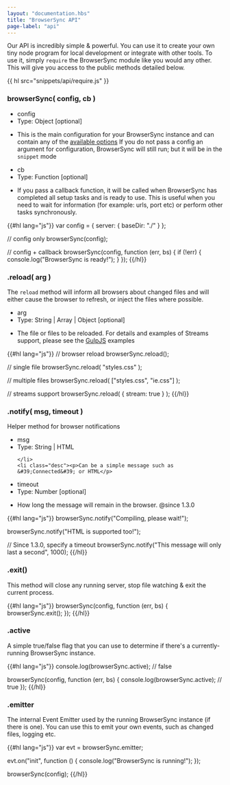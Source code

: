 ```yaml
---
layout: "documentation.hbs"
title: "BrowserSync API"
page-label: "api"
---
```


Our API is incredibly simple & powerful. You can use it to create your own
tiny node program for local development or integrate with other tools. To use it, 
simply `require` the BrowserSync module like you would any other. This will give 
you access to the public methods detailed below.

{{ hl src="snippets/api/require.js" }}

<h3 id="api-browserSync">browserSync( config, cb ) <a href="#api-browserSync" class="page-anchor"><i class="icon icon-external-link"></i></a></h3>

<ul class="param-list" id="api-browserSync-config">
    <li class="name">config <a href="#api-browserSync-config" class="page-anchor"><i class="icon icon-external-link"></i></a></li>
    <li class="type">Type: <span class="color-teal">Object</span>
        <span class="recede">[optional]</span>
    </li>
    <li class="desc"><p>This is the main configuration for your BrowserSync instance and can contain any of the <a href="{{site.links.options}}">available options</a>
 If you do not pass a config an argument for configuration, BrowserSync will still run; but it will be in the <code>snippet</code> mode</p>
</li>
</ul>

<ul class="param-list" id="api-browserSync-cb">
    <li class="name">cb <a href="#api-browserSync-cb" class="page-anchor"><i class="icon icon-external-link"></i></a></li>
    <li class="type">Type: <span class="color-teal">Function</span>
        <span class="recede">[optional]</span>
    </li>
    <li class="desc"><p>If you pass a callback function, it will be called when BrowserSync has completed all setup tasks and is ready to use. This
is useful when you need to wait for information (for example: urls, port etc) or perform other tasks synchronously.</p>
</li>
</ul>

{{#hl lang="js"}}
var config = {
    server: {
        baseDir: "./"
    }
};

// config only
browserSync(config);

// config + callback
browserSync(config, function (err, bs) {
    if (!err) {
        console.log("BrowserSync is ready!");
    }
});
{{/hl}}


<h3 id="api-reload">.reload( arg ) <a href="#api-reload" class="page-anchor"><i class="icon icon-external-link"></i></a></h3>
<p>The <code>reload</code> method will inform all browsers about changed files and will either cause the browser to refresh, or inject the files where possible.</p>



<ul class="param-list" id="api-reload-arg">
    <li class="name">arg <a href="#api-reload-arg" class="page-anchor"><i class="icon icon-external-link"></i></a></li>
    <li class="type">Type: <span class="color-teal">String | Array | Object</span>
        <span class="recede">[optional]</span>
    </li>
    <li class="desc"><p>The file or files to be reloaded. For
details and examples of Streams support, please see the <a href="{{site.links.gulp}}">GulpJS</a> examples</p>
</li>
</ul>




{{#hl lang="js"}}
// browser reload
browserSync.reload();

// single file
browserSync.reload( "styles.css" );

// multiple files
browserSync.reload( ["styles.css", "ie.css"] );

// streams support
browserSync.reload( { stream: true } );
{{/hl}}


<h3 id="api-notify">.notify( msg, timeout ) <a href="#api-notify" class="page-anchor"><i class="icon icon-external-link"></i></a></h3>
<p>Helper method for browser notifications</p>



<ul class="param-list" id="api-notify-msg">
    <li class="name">msg <a href="#api-notify-msg" class="page-anchor"><i class="icon icon-external-link"></i></a></li>
    <li class="type">Type: <span class="color-teal">String | HTML</span>
        
    </li>
    <li class="desc"><p>Can be a simple message such as &#39;Connected&#39; or HTML</p>
</li>
</ul>

<ul class="param-list" id="api-notify-timeout">
    <li class="name">timeout <a href="#api-notify-timeout" class="page-anchor"><i class="icon icon-external-link"></i></a></li>
    <li class="type">Type: <span class="color-teal">Number</span>
        <span class="recede">[optional]</span>
    </li>
    <li class="desc"><p>How long the message will remain in the browser. @since 1.3.0</p>
</li>
</ul>




{{#hl lang="js"}}
browserSync.notify("Compiling, please wait!");

browserSync.notify("HTML <span color='green'>is supported</span> too!");

// Since 1.3.0, specify a timeout
browserSync.notify("This message will only last a second", 1000);
{{/hl}}


<h3 id="api-exit">.exit() <a href="#api-exit" class="page-anchor"><i class="icon icon-external-link"></i></a></h3>
<p>This method will close any running server, stop file watching &amp; exit the current process.</p>



{{#hl lang="js"}}
browserSync(config, function (err, bs) {
    browserSync.exit();
});
{{/hl}}

<h3 id="api-active">.active <a href="#api-active" class="page-anchor"><i class="icon icon-external-link"></i></a></h3>
<p>A simple true/false flag that you can use to determine if there&#39;s a currently-running BrowserSync instance.</p>

{{#hl lang="js"}}
console.log(browserSync.active); // false

browserSync(config, function (err, bs) {
    console.log(browserSync.active); // true
});
{{/hl}}

<h3 id="api-emitter">.emitter <a href="#api-emitter" class="page-anchor"><i class="icon icon-external-link"></i></a></h3>
<p>The internal Event Emitter used by the running BrowserSync instance (if there is one).
You can use this to emit your own events, such as changed files, logging etc.</p>


{{#hl lang="js"}}
var evt = browserSync.emitter;

evt.on("init", function () {
    console.log("BrowserSync is running!");
});

browserSync(config);
{{/hl}}

